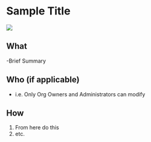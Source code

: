 # Sample Title 

![](/assets/gifs/yourimagehere.gif)
 
 ## What
-Brief Summary 

## Who (if applicable) 
- i.e. Only Org Owners and Administrators can modify 

## How 
1. From here do this 
2. etc. 
